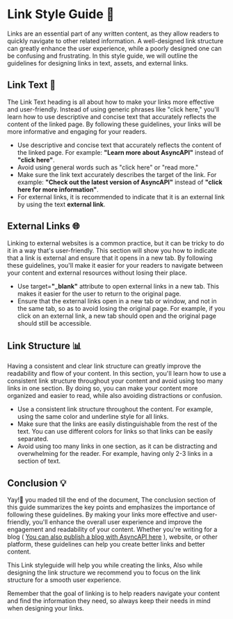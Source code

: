 # Link Style Guide 📃

Links are an essential part of any written content, as they allow readers to quickly navigate to other related information. A well-designed link structure can greatly enhance the user experience, while a poorly designed one can be confusing and frustrating. In this style guide, we will outline the guidelines for designing links in text, assets, and external links.

## Link Text 📝

 The Link Text heading is all about how to make your links more effective and user-friendly. Instead of using generic phrases like "click here," you'll learn how to use descriptive and concise text that accurately reflects the content of the linked page. By following these guidelines, your links will be more informative and engaging for your readers.

- Use descriptive and concise text that accurately reflects the content of the linked page. For example: **"Learn more about AsyncAPI"** instead of **"click here"**.
- Avoid using general words such as "click here" or "read more."
- Make sure the link text accurately describes the target of the link. For example: **"Check out the latest version of AsyncAPI"** instead of **"click here for more information"**.
- For external links, it is recommended to indicate that it is an external link by using the text **external link**.

## External Links 🌐

Linking to external websites is a common practice, but it can be tricky to do it in a way that's user-friendly. This section will show you how to indicate that a link is external and ensure that it opens in a new tab. By following these guidelines, you'll make it easier for your readers to navigate between your content and external resources without losing their place.

- Use target=**"_blank"** attribute to open external links in a new tab. This makes it easier for the user to return to the original page.
- Ensure that the external links open in a new tab or window, and not in the same tab, so as to avoid losing the original page. For example, if you click on an external link, a new tab should open and the original page should still be accessible.

## Link Structure 📊

Having a consistent and clear link structure can greatly improve the readability and flow of your content. In this section, you'll learn how to use a consistent link structure throughout your content and avoid using too many links in one section. By doing so, you can make your content more organized and easier to read, while also avoiding distractions or confusion.

- Use a consistent link structure throughout the content. For example, using the same color and underline style for all links.
- Make sure that the links are easily distinguishable from the rest of the text. You can use different colors for links so that links can be easily separated.
- Avoid using too many links in one section, as it can be distracting and overwhelming for the reader. For example, having only 2-3 links in a section of text.

## Conclusion 💡

Yay!🎉 you maded till the end of the document, The conclusion section of this guide summarizes the key points and emphasizes the importance of following these guidelines. By making your links more effective and user-friendly, you'll enhance the overall user experience and improve the engagement and readability of your content. Whether you're writing for a blog ( [You can also publish a blog with AsyncAPI here](https://github.com/asyncapi/community/blob/master/contribute-blog-post.md) ), website, or other platform, these guidelines can help you create better links and better content.

This Link styleguide will help you while creating the links, Also while designing the link structure we recommend you to focus on the link structure for a smooth user experience.

Remember that the goal of linking is to help readers navigate your content and find the information they need, so always keep their needs in mind when designing your links.
